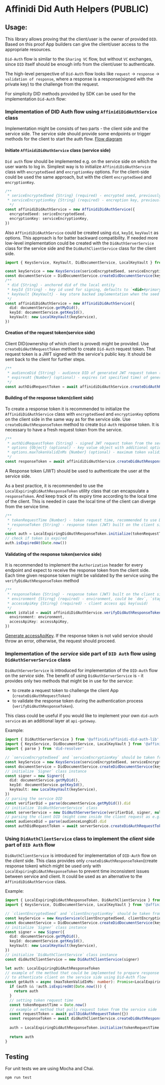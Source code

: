 # Affinidi Did Auth Helpers (PUBLIC)

## Usage:

This library allows proving that the client/user is the owner of provided `DID`. Based on this proof App builders can give the client/user access to the appropriate resources.

`Did-Auth` flow is similar to the `Sharing VC` flow, but without `VC` exchanges, since `DID` itself should be enough info from the client/user to authenticate.

The high-level perspective of `Did-Auth` flow looks like `request` → `response` → `validation of response`, where a response is a response(signed with the private key) to the challenge from the request.

For simplicity DID methods provided by SDK can be used for the implementation `Did-Auth` flow:

### Implementation of DID Auth flow using `AffinidiDidAuthService` class

Implementation might be consists of two parts - the client side and the service side.
The service side should provide some endpoints or trigger methods for the client to start the auth flow.
[Flow diagram](https://swimlanes.io/u/GolxCmVL0)

#### Initiate `AffinidiDidAuthService` class (service side)

`Did auth` flow should be implemented e.g. on the service side on which the user wants to log in.
Simplest way is to initialize `AffinidiDidAuthService` class with `encryptedSeed` and `encryptionKey` options.
For the client-side could be used the same approach, but with the client `encryptedSeed` and `encryptionKey`.

```ts
/**
 * sericeEncryptedSeed {String} (required) - encrypted seed, previously generated for service
 * serviceEncryptionKey {String} (required) - encreption key, previously generated for service
  */
const affinidiDidAuthService = new AffinidiDidAuthService({
  encryptedSeed: sericeEncryptedSeed,
  encryptionKey: serviceEncryptionKey,
})
```

Also `AffinidiDidAuthService` could be created using `did`, `keyId`, `keyVault` as options.
This approach is for batter backward compatibility. If needed more low-level implementation could be created with the `DidAuthServerService` class for the service side and the `DidAuthClientService` class for the client side.

```ts
import { KeysService, KeyVault, DidDocumentService, LocalKeyVault } from '@affinidi/common'

const keyService = new KeysService(sericeEncryptedSeed, serviceEncryptionKey)
const documentService = DidDocumentService.createDidDocumentService(keyService)
/**
 * did {String} - anchored did of the local entity
 * keyId {String} - key id used for signing, defaults to `<did>#primary`
 * keyVault {KeyVault} - key store backed implementation when the seed is known, holding signing keys
 */
const affinidiDidAuthService = new AffinidiDidAuthService({
  did: documentService.getMyDid(),
  keyId: documentService.getKeyId(),
  keyVault: new LocalKeyVault(keyService),
})
```

#### Creation of the request token(service side)

Client DID(ownership of which client is proved) might be provided. Use `createDidAuthRequestToken` method to create `Did-Auth` request token. That request token is a JWT signed with the service's public key.
It should be sent back to the client for further steps.

```ts
/**
 * audienceDid {String} - audience DID of generated JWT request token (the one's DID to whom the token was sent)
 * expiresAt {Number} (optional) - expires (at specified time) of generated JWT request token (1 minute by default)
 */
const authDidRequestToken = await affinidiDidAuthService.createDidAuthRequestToken(audienceDid, expiresAt)
```

#### Building of the response token(client side)

To create a response token it is recommended to initialize the `AffinidiDidAuthService` class with `encryptedSeed` and `encryptionKey` options on the client side in the same way as for the service side.
Use `createDidAuthResponseToken` method to create `Did-Auth` response token. It is necessary to have a fresh request token from the service.

```ts
/**
 * authDidRequestToken {String} - signed JWT request token from the service
 * options {Object} (optional) - key value object with additional options
 * options.maxTokenValidInMs {Number} (optional) - maximum token validity period(im milliseconds)
 */
const responseToken = await affinidiDidAuthService.createDidAuthResponseToken(authDidRequestToken, options)
```

A Response token (JWT) should be used to authenticate the user at the service side. 

As a best practice, it is recommended to use the `LocalExpiringDidAuthResponseToken` utility class that can encapsulate a `responseToken`.
And keep track of its expiry time according to the local time of the client. This is needed in case the local time of the client can diverge from the service time.

```ts
/**
 * tokenRequestTime {Number} - token request time, recommended to use Date.now(), could be created before calling `createDidAuthRequestToken` method
 * responseToken {String} - response token (JWT) built on the client side
 */
const auth = LocalExpiringDidAuthResponseToken.initialize(tokenRequestTime, responseToken)
// check if token is expired
auth.isExpiredAt(Date.now())
```
#### Validating of the response token(service side)

It is recommended to implement the `Authorization` header for every endpoint and expect to receive the response token from the client side.
Each time given response token might be validated by the service using the `verifyDidAuthResponseToken` method

```ts
/**
 * responseToken {String} - response token (JWT) built on the client side.
 * environment {Stirng} (required) - environment, could be `dev`, `staging` or `prod`
 * accessApiKey {Stirng} (required) - client access api key(uuid) 
 */
const isValid = await affinidiDidAuthService.verifyDidAuthResponseToken(responseToken, {
  environment: environment,
  accessApiKey: accessApiKey,
})
```

[Generate accessApiKey](https://apikey.affinidi.com/).
If the response token is not valid service should throw an error, otherwise, the request should proceed.

### Implementation of the *service* side part of `DID Auth` flow using `DidAuthServerService` class

`DidAuthServerService` is introduced for implementation of the `DID-Auth` flow on the *service* side.
The benefit of using `DidAuthServerService` is - it provides only two methods that might be in use for the *service*:
 - to create a request token to challenge the client App (`createDidAuthRequestToken`)
 - to validate the response token during the authentication process (`verifyDidAuthResponseToken`).

This class could be useful if you would like to implement your own `did-auth service` as an additional layer at `api-gateway`.

Example:
```ts
import { DidAuthServerService } from '@affinidi/affinidi-did-auth-lib'
import { KeysService, DidDocumentService, LocalKeyVault } from '@affinidi/common'
import { parse } from 'did-resolver'

// `serviceEncryptedSeed` and `serviceEncryptionKey` should be taken from the wallet
const keyService = new KeysService(serviceEncryptedSeed, serviceEncryptionKey)
const documentService = DidDocumentService.createDidDocumentService(keyService)
// initialize `Signer` class instance
const signer = new Signer({
  did: documentService.getMyDid(),
  keyId: documentService.getKeyId(),
  keyVault: new LocalKeyVault(keyService),
})
// parsing the service DID
const verifierDid = parse(documentService.getMyDid()).did
// initialize `DidAuthServerService` class
const serverService = new DidAuthServerService(verifierDid, signer, null)
// parsing the client DID (might come inside the client request as e.g. `audienceLongDid`)
const audienceDid = parse(audienceLongDid).did
const authDidRequestToken = await serverService.createDidAuthRequestToken(audienceDid, expiresAt)
```

### Using `DidAuthClientService` class to implement the *client* side part of `DID Auth` flow 

`DidAuthClientService` is introduced for implementation of `DID-Auth` flow on the *client* side.
This class provides only `createDidAuthResponseToken`(create response token) which might be used only with `LocalExpiringDidAuthResponseToken` to prevent time inconsistent issues between service and client.
It could be used as an alternative to the `AffinidiDidAuthService` class.

Example:
```ts
import { LocalExpiringDidAuthResponseToken, DidAuthClientService } from '@affinidi/affinidi-did-auth-lib'
import { KeysService, DidDocumentService, LocalKeyVault } from '@affinidi/common'

// `clientEncryptedSeed` and `clientEncryptionKey` should be taken from the wallet
const keyService = new KeysService(clientEncryptedSeed, clientEncryptionKey)
const documentService = DidDocumentService.createDidDocumentService(keyService)
// initialize `Signer` class instance
const signer = new Signer({
  did: documentService.getMyDid(),
  keyId: documentService.getKeyId(),
  keyVault: new LocalKeyVault(keyService),
})
// initialize `DidAuthClientService` class instance
const didAuthClientService = new DidAuthClientService(signer)

let auth: LocalExpiringDidAuthResponseToken
// example of the method that could be implemented to prepare response token
// to athenticate client on the service side using Did-Auth flow
const getAuth = async (maxTokenValidInMs: number): Promise<LocalExpiringDidAuthResponseToken> => {
  if (auth && !auth.isExpiredAt(Date.now())) {
    return auth
  }
  // setting token request time
  const tokenRequestTime = Date.now()
  // example of method that pulls request token from the service side
  const requestToken = await pullDidAuthRequestToken({})
  const responseToken = await didAuthClientService.createDidAuthResponseToken(requestToken, { maxTokenValidInMs })
  
  auth = LocalExpiringDidAuthResponseToken.initialize(tokenRequestTime, responseToken)
  
  return auth
}
```

## Testing

For unit tests we are using Mocha and Chai.

```bash
npm run test
```

